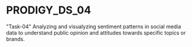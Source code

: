 # PRODIGY_DS_04
"Task-04"
Analyzing and visualyzing sentiment patterns in social media data to understand public opinion and attitudes towards specific topics or brands.
